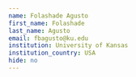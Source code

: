 ```yaml
---
name: Folashade Agusto
first_name: Folashade
last_name: Agusto
email: fbagusto@ku.edu
institution: University of Kansas
institution_country: USA
hide: no
---
```



